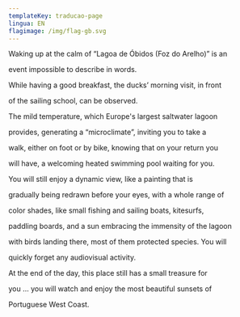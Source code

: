 ```yaml
---
templateKey: traducao-page
lingua: EN
flagimage: /img/flag-gb.svg
---
```


Waking up at the calm of “Lagoa de Óbidos (Foz do Arelho)” is an

event impossible to describe in words.

While having a good breakfast, the ducks’ morning visit, in front

of the sailing school, can be observed.

The mild temperature, which Europe's largest saltwater lagoon

provides, generating a “microclimate”, inviting you to take a

walk, either on foot or by bike, knowing that on your return you

will have, a welcoming heated swimming pool waiting for you.

You will still enjoy a dynamic view, like a painting that is

gradually being redrawn before your eyes, with a whole range of

color shades, like small fishing and sailing boats, kitesurfs,

paddling boards, and a sun embracing the immensity of the lagoon

with birds landing there, most of them protected species. You will

quickly forget any audiovisual activity.

At the end of the day, this place still has a small treasure for

you … you will watch and enjoy the most beautiful sunsets of

Portuguese West Coast.
